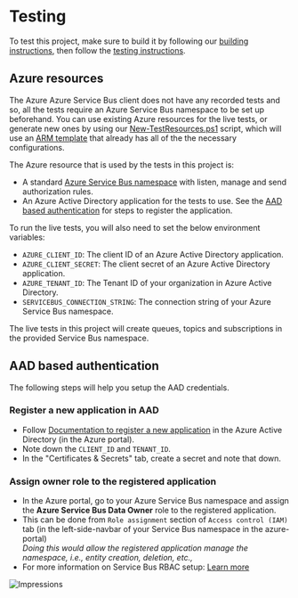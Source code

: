# Testing

To test this project, make sure to build it by following our [building instructions](https://github.com/Azure/azure-sdk-for-js/blob/master/CONTRIBUTING.md#building), then follow the [testing instructions](https://github.com/Azure/azure-sdk-for-js/blob/master/CONTRIBUTING.md#testing).

## Azure resources

The Azure Azure Service Bus client does not have any recorded tests and so, all the tests require an Azure Service Bus namespace to be set up beforehand. You can use existing Azure resources for the live tests, or generate new ones by using our [New-TestResources.ps1](https://github.com/Azure/azure-sdk-for-js/blob/master/eng/common/TestResources/New-TestResources.ps1) script, which will use an [ARM template](https://github.com/Azure/azure-sdk-for-js/blob/master/sdk/servicebus/test-resources.json) that already has all of the the necessary configurations.

The Azure resource that is used by the tests in this project is:

- A standard [Azure Service Bus namespace](https://docs.microsoft.com/azure/service-bus-messaging/service-bus-messaging-overview#namespaces) with listen, manage and send authorization rules.
- An Azure Active Directory application for the tests to use. See the [AAD based authentication](#aad-based-authentication) for steps to register the application.

To run the live tests, you will also need to set the below environment variables:

- `AZURE_CLIENT_ID`: The client ID of an Azure Active Directory application.
- `AZURE_CLIENT_SECRET`: The client secret of an Azure Active Directory application.
- `AZURE_TENANT_ID`: The Tenant ID of your organization in Azure Active Directory.
- `SERVICEBUS_CONNECTION_STRING`: The connection string of your Azure Service Bus namespace.

The live tests in this project will create queues, topics and subscriptions in the provided Service Bus namespace.

## AAD based authentication

The following steps will help you setup the AAD credentials.

### Register a new application in AAD

- Follow [Documentation to register a new application](https://docs.microsoft.com/azure/active-directory/develop/quickstart-register-app) in the Azure Active Directory (in the Azure portal).
- Note down the `CLIENT_ID` and `TENANT_ID`.
- In the "Certificates & Secrets" tab, create a secret and note that down.

### Assign owner role to the registered application

- In the Azure portal, go to your Azure Service Bus namespace and assign the **Azure Service Bus Data Owner** role to the registered application.
- This can be done from `Role assignment` section of `Access control (IAM)` tab (in the left-side-navbar of your Service Bus namespace in the azure-portal)<br>
  _Doing this would allow the registered application manage the namespace, i.e., entity creation, deletion, etc.,_<br>
- For more information on Service Bus RBAC setup: [Learn more](https://docs.microsoft.com/azure/service-bus-messaging/service-bus-role-based-access-control)

![Impressions](https://azure-sdk-impressions.azurewebsites.net/api/impressions/azure-sdk-for-js%2Fsdk%2Fservicebus%2Fservice-bus%2Ftest%2FREADME.png)

